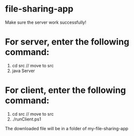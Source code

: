 # file-sharing-app

Make sure the server work successfully!

# For server, enter the following command:
1. cd src // move to src
2. java Server

# For client, enter the following command:
1. cd src // move to src
2. ./runClient.ps1

The downloaded file will be in a folder of my-file-sharing-app
